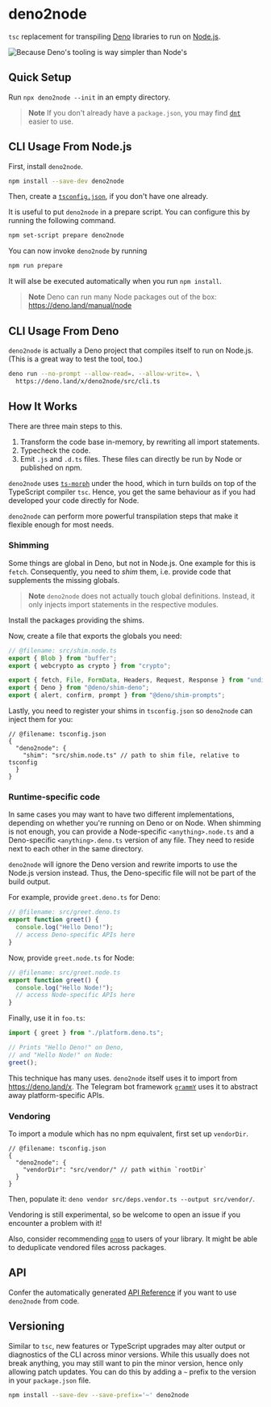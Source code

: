 # deno2node

`tsc` replacement for transpiling [Deno] libraries to run on [Node.js].

![Because Deno's tooling is way simpler than
Node's](https://pbs.twimg.com/media/FBba11IXMAQB7pX?format=jpg)

## Quick Setup

Run `npx deno2node --init` in an empty directory.

> **Note** If you don't already have a `package.json`, you may find [`dnt`]
> easier to use.

## CLI Usage From Node.js

First, install `deno2node`.

```sh
npm install --save-dev deno2node
```

Then, create a [`tsconfig.json`], if you don't have one already.

It is useful to put `deno2node` in a prepare script. You can configure this by
running the following command.

```sh
npm set-script prepare deno2node
```

You can now invoke `deno2node` by running

```sh
npm run prepare
```

It will alse be executed automatically when you run `npm install`.

> **Note** Deno can run many Node packages out of the box:
> https://deno.land/manual/node

## CLI Usage From Deno

`deno2node` is actually a Deno project that compiles itself to run on Node.js.
(This is a great way to test the tool, too.)

```sh
deno run --no-prompt --allow-read=. --allow-write=. \
  https://deno.land/x/deno2node/src/cli.ts
```

## How It Works

There are three main steps to this.

1. Transform the code base in-memory, by rewriting all import statements.
2. Typecheck the code.
3. Emit `.js` and `.d.ts` files. These files can directly be run by Node or
   published on npm.

`deno2node` uses [`ts-morph`] under the hood, which in turn builds on top of the
TypeScript compiler `tsc`. Hence, you get the same behaviour as if you had
developed your code directly for Node.

`deno2node` can perform more powerful transpilation steps that make it flexible
enough for most needs.

### Shimming

Some things are global in Deno, but not in Node.js. One example for this is
`fetch`. Consequently, you need to _shim_ them, i.e. provide code that
supplements the missing globals.

> **Note** `deno2node` does not actually touch global definitions. Instead, it
> only injects import statements in the respective modules.

Install the packages providing the shims.

Now, create a file that exports the globals you need:

```ts
// @filename: src/shim.node.ts
export { Blob } from "buffer";
export { webcrypto as crypto } from "crypto";

export { fetch, File, FormData, Headers, Request, Response } from "undici";
export { Deno } from "@deno/shim-deno";
export { alert, confirm, prompt } from "@deno/shim-prompts";
```

Lastly, you need to register your shims in `tsconfig.json` so `deno2node` can
inject them for you:

```jsonc
// @filename: tsconfig.json
{
  "deno2node": {
    "shim": "src/shim.node.ts" // path to shim file, relative to tsconfig
  }
}
```

### Runtime-specific code

In same cases you may want to have two different implementations, depending on
whether you're running on Deno or on Node. When shimming is not enough, you can
provide a Node-specific `<anything>.node.ts` and a Deno-specific
`<anything>.deno.ts` version of any file. They need to reside next to each other
in the same directory.

`deno2node` will ignore the Deno version and rewrite imports to use the Node.js
version instead. Thus, the Deno-specific file will not be part of the build
output.

For example, provide `greet.deno.ts` for Deno:

```ts
// @filename: src/greet.deno.ts
export function greet() {
  console.log("Hello Deno!");
  // access Deno-specific APIs here
}
```

Now, provide `greet.node.ts` for Node:

```ts
// @filename: src/greet.node.ts
export function greet() {
  console.log("Hello Node!");
  // access Node-specific APIs here
}
```

Finally, use it in `foo.ts`:

```ts
import { greet } from "./platform.deno.ts";

// Prints "Hello Deno!" on Deno,
// and "Hello Node!" on Node:
greet();
```

This technique has many uses. `deno2node` itself uses it to import from
https://deno.land/x. The Telegram bot framework [`grammY`] uses it to abstract
away platform-specific APIs.

### Vendoring

To import a module which has no npm equivalent, first set up `vendorDir`.

```jsonc
// @filename: tsconfig.json
{
  "deno2node": {
    "vendorDir": "src/vendor/" // path within `rootDir`
  }
}
```

Then, populate it: `deno vendor src/deps.vendor.ts --output src/vendor/`.

Vendoring is still experimental, so be welcome to open an issue if you encounter
a problem with it!

Also, consider recommending [`pnpm`] to users of your library. It might be able
to deduplicate vendored files across packages.

## API

Confer the automatically generated [API Reference] if you want to use
`deno2node` from code.

## Versioning

Similar to `tsc`, new features or TypeScript upgrades may alter output or
diagnostics of the CLI across minor versions. While this usually does not break
anything, you may still want to pin the minor version, hence only allowing patch
updates. You can do this by adding a `~` prefix to the version in your
`package.json` file.

```sh
npm install --save-dev --save-prefix='~' deno2node
```

[deno]: https://deno.land/
[node.js]: https://nodejs.org/
[`dnt`]: https://github.com/denoland/dnt
[`grammy`]: https://github.com/grammyjs/grammY
[`pnpm`]: https://github.com/pnpm/pnpm#background
[`ts-morph`]: https://github.com/dsherret/ts-morph
[`tsconfig.json`]: https://www.typescriptlang.org/docs/handbook/tsconfig-json.html
[api reference]: https://doc.deno.land/https/deno.land/x/deno2node/src/mod.ts
